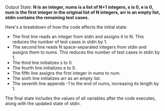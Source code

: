 Output State: **N is an integer, nums is a list of N+1 integers, s is 0, e is 0, num is the first integer in the original list of N integers, arr is an empty list, stdin contains the remaining test cases.**

Here's a breakdown of how the code affects the initial state:

*   The first line reads an integer from stdin and assigns it to N. This reduces the number of test cases in stdin by 1.
*   The second line reads N space-separated integers from stdin and assigns them to nums. This reduces the number of test cases in stdin by 1.
*   The third line initializes s to 0.
*   The fourth line initializes e to 0.
*   The fifth line assigns the first integer in nums to num.
*   The sixth line initializes arr as an empty list.
*   The seventh line appends -1 to the end of nums, increasing its length by 1.

The final state includes the values of all variables after the code executes, along with the updated state of stdin.